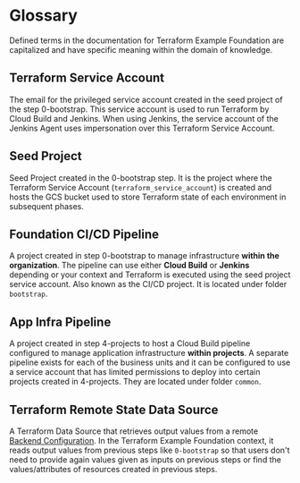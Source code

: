 # Glossary

Defined terms in the documentation for Terraform Example Foundation are capitalized and have
specific meaning within the domain of knowledge.

## Terraform Service Account

The email for the privileged service account created in the seed project of the step 0-bootstrap.
This service account is used to run Terraform by Cloud Build and Jenkins. When using Jenkins, the service account of the Jenkins Agent uses impersonation over this Terraform Service Account.

## Seed Project

Seed Project created in the 0-bootstrap step. It is the project where the Terraform Service Account (`terraform_service_account`) is created and hosts the GCS bucket used to store Terraform state of each environment in subsequent phases.

## Foundation CI/CD Pipeline

A project created in step 0-bootstrap to manage infrastructure **within the organization**.
The pipeline can use either **Cloud Build** or **Jenkins** depending or your context and Terraform is executed using the seed project service account.
Also known as the CI/CD project.
It is located under folder `bootstrap`.

## App Infra Pipeline

A project created in step 4-projects to host a Cloud Build pipeline configured to manage application infrastructure **within projects**.
A separate pipeline exists for each of the business units and it can be configured to use a service account that has limited permissions to deploy into certain projects created in 4-projects.
They are located under folder `common`.

## Terraform Remote State Data Source

A Terraform Data Source that retrieves output values from a remote [Backend Configuration](https://www.terraform.io/language/settings/backends/configuration).
In the Terraform Example Foundation context, it reads output values from previous steps like `0-bootstrap` so that users don't need to provide again values given as inputs on previous steps or find the values/attributes of resources created in previous steps.
